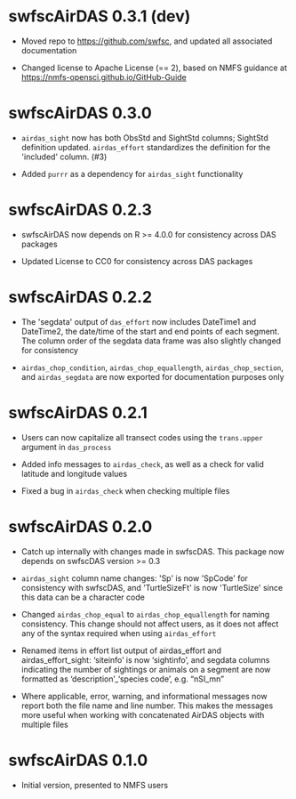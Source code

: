 # swfscAirDAS 0.3.1 (dev)

* Moved repo to https://github.com/swfsc, and updated all associated documentation

* Changed license to Apache License (== 2), based on NMFS guidance at https://nmfs-opensci.github.io/GitHub-Guide


# swfscAirDAS 0.3.0

* `airdas_sight` now has both ObsStd and SightStd columns; SightStd definition updated. `airdas_effort` standardizes the definition for the 'included' column. (#3)

* Added `purrr` as a dependency for `airdas_sight` functionality


# swfscAirDAS 0.2.3

* swfscAirDAS now depends on R >= 4.0.0 for consistency across DAS packages

* Updated License to CC0 for consistency across DAS packages


# swfscAirDAS 0.2.2

* The 'segdata' output of `das_effort` now includes DateTime1 and DateTime2, the date/time of the start and end points of each segment. The column order of the segdata data frame was also slightly changed for consistency

* `airdas_chop_condition`, `airdas_chop_equallength`, `airdas_chop_section`, and `airdas_segdata` are now exported for documentation purposes only


# swfscAirDAS 0.2.1

* Users can now capitalize all transect codes using the `trans.upper` argument in `das_process`

* Added info messages to `airdas_check`, as well as a check for valid latitude and longitude values

* Fixed a bug in `airdas_check` when checking multiple files


# swfscAirDAS 0.2.0

* Catch up internally with changes made in swfscDAS. This package now depends on swfscDAS version >= 0.3

* `airdas_sight` column name changes: 'Sp' is now 'SpCode' for consistency with swfscDAS, and 'TurtleSizeFt' is now 'TurtleSize' since this data can be a character code

* Changed `airdas_chop_equal` to `airdas_chop_equallength` for naming consistency. This change should not affect users, as it does not affect any of the syntax required when using `airdas_effort`

* Renamed items in effort list output of airdas_effort and airdas_effort_sight: ‘siteinfo’ is now ‘sightinfo’, and segdata columns indicating the number of sightings or animals on a segment are now formatted as ‘description’_‘species code’, e.g. “nSI_mn”

* Where applicable, error, warning, and informational messages now report both the file name and line number. This makes the messages more useful when working with concatenated AirDAS objects with multiple files


# swfscAirDAS 0.1.0

* Initial version, presented to NMFS users
